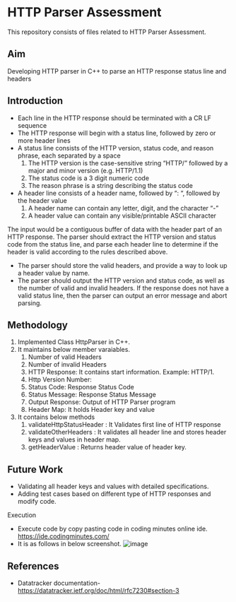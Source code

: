# HTTP Parser Assessment
This repository consists of files related to HTTP Parser Assessment.

## Aim
Developing HTTP parser in C++ to parse an HTTP response status line and headers

## Introduction 

- Each line in the HTTP response should be terminated with a CR LF sequence
- The HTTP response will begin with a status line, followed by zero or more header
lines
- A status line consists of the HTTP version, status code, and reason phrase, each
separated by a space
    1. The HTTP version is the case-sensitive string “HTTP/” followed by a
    major and minor version (e.g. HTTP/1.1)
    2. The status code is a 3 digit numeric code
    3. The reason phrase is a string describing the status code
- A header line consists of a header name, followed by “: “, followed by the header
value
    1. A header name can contain any letter, digit, and the character “-”
    2. A header value can contain any visible/printable ASCII character

The input would be a contiguous buffer of data with the header part of an HTTP
response. The parser should extract the HTTP version and status code from the status
line, and parse each header line to determine if the header is valid according to the rules
described above.
- The parser should store the valid headers, and provide a way to look up a header value
by name.
- The parser should output the HTTP version and status code, as well as the number of
valid and invalid headers. If the response does not have a valid status line, then the
parser can output an error message and abort parsing.


## Methodology 

1. Implemented Class HttpParser in C++.
2. It maintains below member varaiables.
	1. Number of valid Headers
	2. Number of invalid Headers
	3. HTTP Response: It contains start information. Example: HTTP/1. 
	4. Http Version Number: 
	5. Status Code: Response Status Code
	6. Status Message: Response Status Message
	7. Output Response: Output of HTTP Parser program
	8. Header Map: It holds Header key and value
3. It contains below methods
	1. validateHttpStatusHeader :  It Validates first line of HTTP response
	2. validateOtherHeaders :  It validates all header line and stores header keys and values in header map.
	3. getHeaderValue : Returns header value of header key.

## Future Work 
- Validating all header keys and values with detailed specifications.
- Adding test cases based on different type of HTTP responses and modify code.


Execution
- Execute code by copy pasting  code in coding minutes online ide.
   https://ide.codingminutes.com/
- It is as follows in below screenshot.
![image]([https://user-images.githubusercontent.com/60496195/166647199-236fe68a-a066-485a-b81f-17799c9ecbb2.png](https://github.com/vasu975/HttpParser_Assessment/blob/main/HTTP_PARSER_1.jpg))

## References
* Datatracker documentation- https://datatracker.ietf.org/doc/html/rfc7230#section-3

